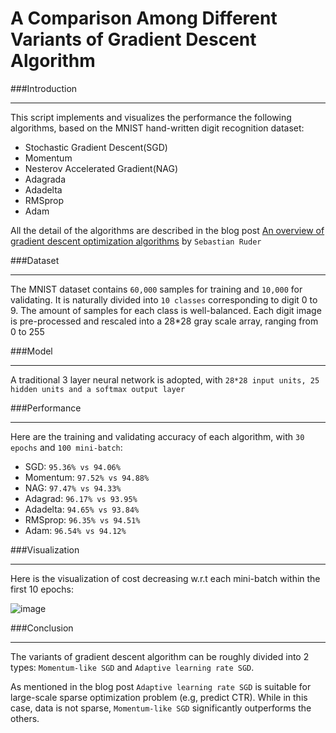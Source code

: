 A Comparison Among Different Variants of Gradient Descent Algorithm
==

###Introduction
***
This script implements and visualizes the performance the following algorithms, based on the MNIST hand-written digit recognition dataset:

- Stochastic Gradient Descent(SGD)
- Momentum
- Nesterov Accelerated Gradient(NAG)
- Adagrada
- Adadelta
- RMSprop
- Adam

All the detail of the algorithms are described in the blog post [An overview of gradient descent optimization algorithms](http://sebastianruder.com/optimizing-gradient-descent/) by `Sebastian Ruder`

###Dataset
***
The MNIST dataset contains `60,000` samples for training and `10,000` for validating. It is naturally divided into `10 classes` corresponding to digit 0 to 9. The amount of samples for each class is well-balanced. Each digit image is pre-processed and rescaled into a 28\*28 gray scale array, ranging from 0 to 255

###Model
***
A traditional 3 layer neural network is adopted, with `28*28 input units, 25 hidden units and a softmax output layer`

###Performance
***
Here are the training and validating accuracy of each algorithm, with `30 epochs` and `100 mini-batch`:

- SGD: `95.36% vs 94.06%`
- Momentum: `97.52% vs 94.88%`
- NAG: `97.47% vs 94.33%`
- Adagrad: `96.17% vs 93.95%`
- Adadelta: `94.65% vs 93.84%`
- RMSprop: `96.35% vs 94.51%`
- Adam: `96.54% vs 94.12%`

###Visualization
***
Here is the visualization of cost decreasing w.r.t each mini-batch within the first 10 epochs: 

![image](https://github.com/mazefeng/sgd-opt/blob/master/image.png)

###Conclusion
***
The variants of gradient descent algorithm can be roughly divided into 2 types: `Momentum-like SGD` and `Adaptive learning rate SGD`. 

As mentioned in the blog post `Adaptive learning rate SGD` is suitable for large-scale sparse optimization problem (e.g, predict CTR). While in this case, data is not sparse,  `Momentum-like SGD` significantly outperforms the others.


